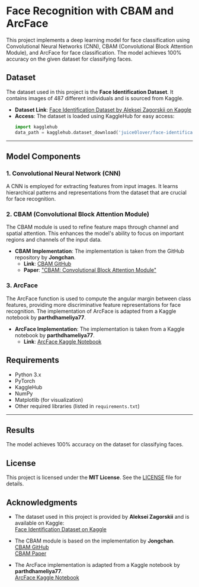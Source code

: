 # Face Recognition with CBAM and ArcFace

This project implements a deep learning model for face classification using Convolutional Neural Networks (CNN), CBAM (Convolutional Block Attention Module), and ArcFace for face classification. The model achieves 100% accuracy on the given dataset for classifying faces.

## Dataset

The dataset used in this project is the **Face Identification Dataset**. It contains images of 487 different individuals and is sourced from Kaggle.

- **Dataset Link**: [Face Identification Dataset by Aleksei Zagorskii on Kaggle](https://www.kaggle.com/datasets/juice0lover/face-identification)
- **Access**: The dataset is loaded using KaggleHub for easy access:  
  ```python
  import kagglehub
  data_path = kagglehub.dataset_download('juice0lover/face-identification')


---

## Model Components

### 1. Convolutional Neural Network (CNN)
A CNN is employed for extracting features from input images. It learns hierarchical patterns and representations from the dataset that are crucial for face recognition.

### 2. CBAM (Convolutional Block Attention Module)
The CBAM module is used to refine feature maps through channel and spatial attention. This enhances the model's ability to focus on important regions and channels of the input data.

- **CBAM Implementation**: The implementation is taken from the GitHub repository by **Jongchan**.
  - **Link**: [CBAM GitHub](https://github.com/Jongchan/attention-module/blob/master/MODELS/cbam.py)
  - **Paper**: ["CBAM: Convolutional Block Attention Module"](https://arxiv.org/abs/1807.06521)

### 3. ArcFace
The ArcFace function is used to compute the angular margin between class features, providing more discriminative feature representations for face recognition. The implementation of ArcFace is adapted from a Kaggle notebook by **parthdhameliya77**.

- **ArcFace Implementation**: The implementation is taken from a Kaggle notebook by **parthdhameliya77**.
  - **Link**: [ArcFace Kaggle Notebook](https://www.kaggle.com/code/parthdhameliya77/simple-arcface-implementation-on-mnist-dataset)


## Requirements

- Python 3.x
- PyTorch
- KaggleHub
- NumPy
- Matplotlib (for visualization)
- Other required libraries (listed in `requirements.txt`)



---
## Results

The model achieves 100% accuracy on the dataset for classifying faces.


## License

This project is licensed under the **MIT License**. See the [LICENSE](LICENSE) file for details.


## Acknowledgments

- The dataset used in this project is provided by **Aleksei Zagorskii** and is available on Kaggle:  
  [Face Identification Dataset on Kaggle](https://www.kaggle.com/datasets/juice0lover/face-identification)
  
- The CBAM module is based on the implementation by **Jongchan**.  
  [CBAM GitHub](https://github.com/Jongchan/attention-module/blob/master/MODELS/cbam.py)  
  [CBAM Paper](https://arxiv.org/abs/1807.06521)

- The ArcFace implementation is adapted from a Kaggle notebook by **parthdhameliya77**.  
  [ArcFace Kaggle Notebook](https://www.kaggle.com/code/parthdhameliya77/simple-arcface-implementation-on-mnist-dataset)

